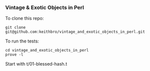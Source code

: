 ### Vintage & Exotic Objects in Perl

To clone this repo:

    git clone git@github.com:keithbro/vintage_and_exotic_objects_in_perl.git

To run the tests:

    cd vintage_and_exotic_objects_in_perl
    prove -l

Start with t/01-blessed-hash.t
